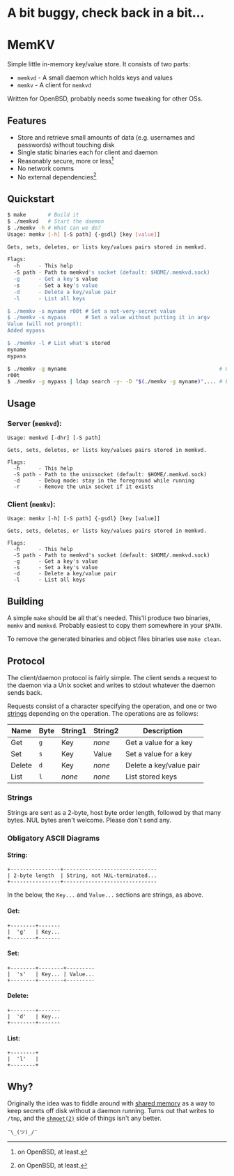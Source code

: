 A bit buggy, check back in a bit...
===================================

MemKV
=====
Simple little in-memory key/value store.  It consists of two parts:
- `memkvd` - A small daemon which holds keys and values
- `memkv`  - A client for `memkvd`

Written for OpenBSD, probably needs some tweaking for other OSs.

Features
--------
- Store and retrieve small amounts of data (e.g. usernames and passwords) without touching disk
- Single static binaries each for client and daemon
- Reasonably secure, more or less[^1]
- No network comms
- No external dependencies[^1]

[^1]: on OpenBSD, at least.

Quickstart
----------
```sh
$ make       # Build it
$ ./memkvd   # Start the daemon
$ ./memkv -h # What can we do?
Usage: memkv [-h] [-S path] {-gsdl} [key [value]]

Gets, sets, deletes, or lists key/values pairs stored in memkvd.

Flags:
  -h      - This help
  -S path - Path to memkvd's socket (default: $HOME/.memkvd.sock)
  -g      - Get a key's value
  -s      - Set a key's value
  -d      - Delete a key/value pair
  -l      - List all keys

$ ./memkv -s myname r00t # Set a not-very-secret value
$ ./memkv -s mypass      # Set a value without putting it in argv
Value (will not prompt):
Added mypass

$ ./memkv -l # List what's stored
myname
mypass

$ ./memkv -g myname                                                 # Get a value
r00t
$ ./memkv -g mypass | ldap search -y- -D "$(./memkv -g myname)",... # Easy :)
```

Usage
-----

### Server (`memkvd`):

```
Usage: memkvd [-dhr] [-S path]

Gets, sets, deletes, or lists key/values pairs stored in memkvd.

Flags:
  -h      - This help
  -S path - Path to the unixsocket (default: $HOME/.memkvd.sock)
  -d      - Debug mode: stay in the foreground while running
  -r      - Remove the unix socket if it exists
```

### Client (`memkv`):
```
Usage: memkv [-h] [-S path] {-gsdl} [key [value]]

Gets, sets, deletes, or lists key/values pairs stored in memkvd.

Flags:
  -h      - This help
  -S path - Path to memkvd's socket (default: $HOME/.memkvd.sock)
  -g      - Get a key's value
  -s      - Set a key's value
  -d      - Delete a key/value pair
  -l      - List all keys
```

Building
--------
A simple `make` should be all that's needed.  This'll produce two binaries,
`memkv` and `memkvd`.  Probably easiest to copy them somewhere in your `$PATH`.

To remove the generated binaries and object files binaries use `make clean`.

Protocol
--------
The client/daemon protocol is fairly simple.  The client sends a request to the
daemon via a Unix socket and writes to stdout whatever the daemon sends back.

Requests consist of a character specifying the operation, and one or two
[strings](Strings) depending on the operation.  The operations are as follows:

Name   | Byte | String1 | String2 | Description
-------|------|---------|---------|-
Get    | `g`  | Key     | _none_  | Get a value for a key
Set    | `s`  | Key     | Value   | Set a value for a key
Delete | `d`  | Key     | _none_  | Delete a key/value pair
List   | `l`  | _none_  | _none_  | List stored keys

### Strings
Strings are sent as a 2-byte, host byte order length, followed by that many
bytes.  NUL bytes aren't welcome.  Please don't send any.

### Obligatory ASCII Diagrams

#### String:
```
+----------------+------------------------------
| 2-byte length  | String, not NUL-terminated...
+----------------+------------------------------
```

In the below, the `Key...` and `Value...` sections are strings, as above.

#### Get:
```
+--------+-------
|  'g'   | Key...
+--------+-------
```

#### Set:
```
+--------+--------+---------
|  's'   | Key... | Value...
+--------+--------+---------
```

#### Delete:
```
+--------+-------
|  'd'   | Key...
+--------+-------
```

#### List:
```
+--------+
|  'l'   |
+--------+
```

Why?
----
Originally the idea was to fiddle around with
[shared memory](https://man.openbsd.org/shm_open) as a way to keep secrets
off disk without a daemon running.  Turns out that writes to `/tmp`, and
the [`shmget(2)`](https://man.openbsd.org/shmget) side of things isn't any
better.

`¯\_(ツ)_/¯`
